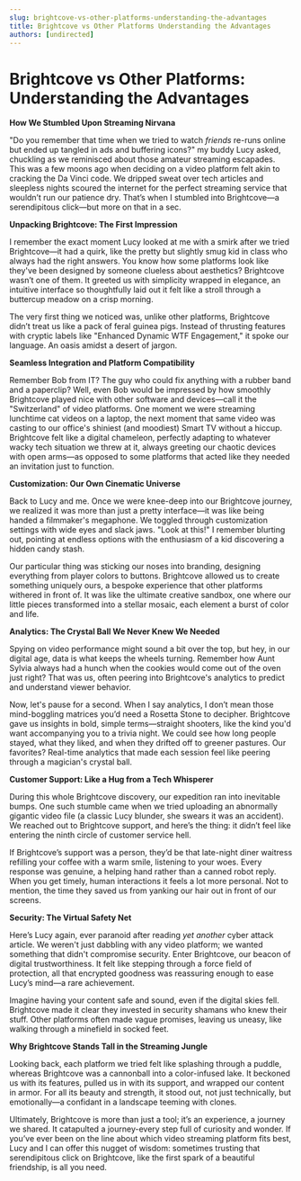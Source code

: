 ```yaml
---
slug: brightcove-vs-other-platforms-understanding-the-advantages
title: Brightcove vs Other Platforms Understanding the Advantages
authors: [undirected]
---
```



# Brightcove vs Other Platforms: Understanding the Advantages

**How We Stumbled Upon Streaming Nirvana**

"Do you remember that time when we tried to watch *friends* re-runs online but ended up tangled in ads and buffering icons?" my buddy Lucy asked, chuckling as we reminisced about those amateur streaming escapades. This was a few moons ago when deciding on a video platform felt akin to cracking the Da Vinci code. We dripped sweat over tech articles and sleepless nights scoured the internet for the perfect streaming service that wouldn’t run our patience dry. That’s when I stumbled into Brightcove—a serendipitous click—but more on that in a sec.

**Unpacking Brightcove: The First Impression**

I remember the exact moment Lucy looked at me with a smirk after we tried Brightcove—it had a quirk, like the pretty but slightly smug kid in class who always had the right answers. You know how some platforms look like they've been designed by someone clueless about aesthetics? Brightcove wasn’t one of them. It greeted us with simplicity wrapped in elegance, an intuitive interface so thoughtfully laid out it felt like a stroll through a buttercup meadow on a crisp morning.

The very first thing we noticed was, unlike other platforms, Brightcove didn’t treat us like a pack of feral guinea pigs. Instead of thrusting features with cryptic labels like "Enhanced Dynamic WTF Engagement," it spoke our language. An oasis amidst a desert of jargon.

**Seamless Integration and Platform Compatibility**

Remember Bob from IT? The guy who could fix anything with a rubber band and a paperclip? Well, even Bob would be impressed by how smoothly Brightcove played nice with other software and devices—call it the "Switzerland" of video platforms. One moment we were streaming lunchtime cat videos on a laptop, the next moment that same video was casting to our office's shiniest (and moodiest) Smart TV without a hiccup. Brightcove felt like a digital chameleon, perfectly adapting to whatever wacky tech situation we threw at it, always greeting our chaotic devices with open arms—as opposed to some platforms that acted like they needed an invitation just to function.

**Customization: Our Own Cinematic Universe**

Back to Lucy and me. Once we were knee-deep into our Brightcove journey, we realized it was more than just a pretty interface—it was like being handed a filmmaker's megaphone. We toggled through customization settings with wide eyes and slack jaws. "Look at this!" I remember blurting out, pointing at endless options with the enthusiasm of a kid discovering a hidden candy stash.

Our particular thing was sticking our noses into branding, designing everything from player colors to buttons. Brightcove allowed us to create something uniquely ours, a bespoke experience that other platforms withered in front of. It was like the ultimate creative sandbox, one where our little pieces transformed into a stellar mosaic, each element a burst of color and life.

**Analytics: The Crystal Ball We Never Knew We Needed**

Spying on video performance might sound a bit over the top, but hey, in our digital age, data is what keeps the wheels turning. Remember how Aunt Sylvia always had a hunch when the cookies would come out of the oven just right? That was us, often peering into Brightcove's analytics to predict and understand viewer behavior.

Now, let's pause for a second. When I say analytics, I don’t mean those mind-boggling matrices you’d need a Rosetta Stone to decipher. Brightcove gave us insights in bold, simple terms—straight shooters, like the kind you'd want accompanying you to a trivia night. We could see how long people stayed, what they liked, and when they drifted off to greener pastures. Our favorites? Real-time analytics that made each session feel like peering through a magician's crystal ball.

**Customer Support: Like a Hug from a Tech Whisperer**

During this whole Brightcove discovery, our expedition ran into inevitable bumps. One such stumble came when we tried uploading an abnormally gigantic video file (a classic Lucy blunder, she swears it was an accident). We reached out to Brightcove support, and here’s the thing: it didn’t feel like entering the ninth circle of customer service hell. 

If Brightcove’s support was a person, they’d be that late-night diner waitress refilling your coffee with a warm smile, listening to your woes. Every response was genuine, a helping hand rather than a canned robot reply. When you get timely, human interactions it feels a lot more personal. Not to mention, the time they saved us from yanking our hair out in front of our screens.

**Security: The Virtual Safety Net**

Here’s Lucy again, ever paranoid after reading *yet another* cyber attack article. We weren't just dabbling with any video platform; we wanted something that didn't compromise security. Enter Brightcove, our beacon of digital trustworthiness. It felt like stepping through a force field of protection, all that encrypted goodness was reassuring enough to ease Lucy’s mind—a rare achievement.

Imagine having your content safe and sound, even if the digital skies fell. Brightcove made it clear they invested in security shamans who knew their stuff. Other platforms often made vague promises, leaving us uneasy, like walking through a minefield in socked feet.

**Why Brightcove Stands Tall in the Streaming Jungle**

Looking back, each platform we tried felt like splashing through a puddle, whereas Brightcove was a cannonball into a color-infused lake. It beckoned us with its features, pulled us in with its support, and wrapped our content in armor. For all its beauty and strength, it stood out, not just technically, but emotionally—a confidant in a landscape teeming with clones.

Ultimately, Brightcove is more than just a tool; it’s an experience, a journey we shared. It catapulted a journey-every step full of curiosity and wonder. If you’ve ever been on the line about which video streaming platform fits best, Lucy and I can offer this nugget of wisdom: sometimes trusting that serendipitous click on Brightcove, like the first spark of a beautiful friendship, is all you need.